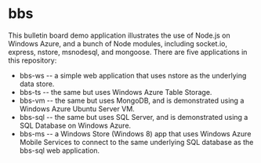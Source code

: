 bbs
===

This bulletin board demo application illustrates the use of Node.js on Windows Azure, and a bunch of Node modules, including socket.io, express, nstore, msnodesql, and mongoose. There are five applications in this repository:

* bbs-ws -- a simple web application that uses nstore as the underlying data store.
* bbs-ts -- the same but uses Windows Azure Table Storage.
* bbs-vm -- the same but uses MongoDB, and is demonstrated using a Windows Azure Ubuntu Server VM.
* bbs-sql -- the same but uses SQL Server, and is demonstrated using a SQL Database on Windows Azure.
* bbs-ms -- a Windows Store (Windows 8) app that uses Windows Azure Mobile Services to connect to the same underlying SQL database as the bbs-sql web application.
